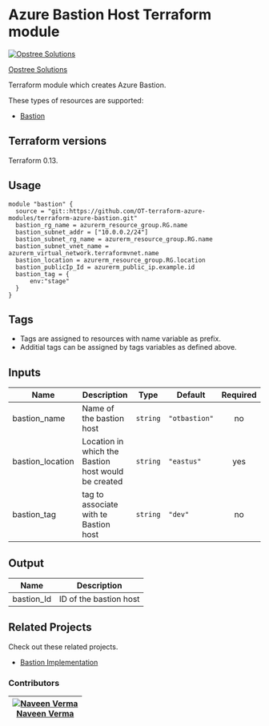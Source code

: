 Azure Bastion Host Terraform module
=====================================

[![Opstree Solutions][opstree_avatar]][opstree_homepage]

[Opstree Solutions][opstree_homepage] 

  [opstree_homepage]: https://opstree.github.io/
  [opstree_avatar]: https://img.cloudposse.com/150x150/https://github.com/opstree.png

Terraform module which creates Azure Bastion.

These types of resources are supported:

* [Bastion](https://registry.terraform.io/providers/hashicorp/azurerm/latest/docs/resources/bastion_host)

Terraform versions
------------------

Terraform 0.13.

Usage
------

```hcl
module "bastion" {
  source = "git::https://github.com/OT-terraform-azure-modules/terraform-azure-bastion.git"
  bastion_rg_name = azurerm_resource_group.RG.name
  bastion_subnet_addr = ["10.0.0.2/24"]
  bastion_subnet_rg_name = azurerm_resource_group.RG.name
  bastion_subnet_vnet_name = azurerm_virtual_network.terraformvnet.name
  bastion_location = azurerm_resource_group.RG.location
  bastion_publicIp_Id = azurerm_public_ip.example.id
  bastion_tag = {
      env:"stage"
  }
}

```


Tags
----
* Tags are assigned to resources with name variable as prefix.
* Additial tags can be assigned by tags variables as defined above.

Inputs
------
| Name | Description | Type | Default | Required |
|------|-------------|------|---------|:--------:|
| bastion_name | Name of the bastion host | `string` | `"otbastion"` | no |
| bastion_location | Location in which the Bastion host would be created | `string` | `"eastus"` | yes |
| bastion_tag | tag to associate with te Bastion host | `string` | `"dev"` | no |

Output
------
| Name | Description |
|------|-------------|
|bastion_Id |ID of the bastion host |

## Related Projects

Check out these related projects. 
* [Bastion Implementation](https://github.com/naveenverma023/terraform-azure-bastion-setup/tree/feature/bastionImplementation)
  
### Contributors

|  [![Naveen Verma][naveen_avatar]][naveen_homepage]<br/>[Naveen Verma][naveen_homepage] |
|---|

  [naveen_homepage]: https://github.com/naveenverma023
  [naveen_avatar]: https://avatars2.githubusercontent.com/u/61639221?s=400&u=de7879e92ac9cff3d9ababff74c1b593d13302ca&v=4
